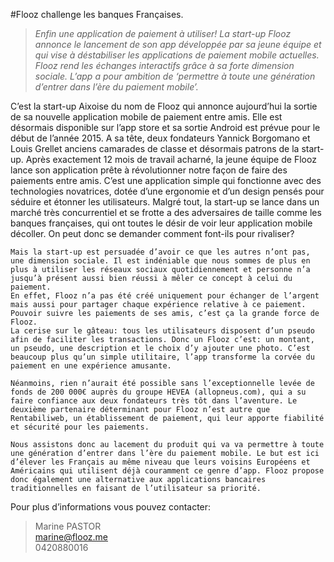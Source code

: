 #Flooz challenge les banques Françaises.
 

> *Enfin une application de paiement à utiliser! La start-up Flooz annonce le lancement de son app développée par sa jeune équipe et qui vise à déstabiliser les applications de paiement mobile actuelles. Flooz rend les échanges interactifs grâce à sa forte dimension sociale.  L’app a pour ambition de ‘permettre à toute une génération d’entrer dans l’ère du paiement mobile’.*  

C’est la start-up Aixoise du nom de Flooz qui annonce aujourd’hui la sortie de sa nouvelle application mobile de paiement entre amis. Elle est désormais disponible sur l’app store et sa sortie Android est prévue pour le début de l’année 2015. A sa tête, deux fondateurs Yannick Borgomano et Louis Grellet anciens camarades de classe et désormais patrons de la start-up. 
	Après exactement 12 mois de travail acharné, la jeune équipe de Flooz lance son application prête à révolutionner notre façon de faire des paiements entre amis. 
	C’est une application simple qui fonctionne avec des technologies novatrices, dotée d’une ergonomie et d’un design pensés pour séduire et étonner les utilisateurs. 
	Malgré tout, la start-up se lance dans un marché très concurrentiel et se frotte a des adversaires de taille comme les banques françaises, qui ont toutes le désir de voir leur application mobile décoller. On peut donc se demander comment font-ils pour rivaliser?   

	Mais la start-up est persuadée d’avoir ce que les autres n’ont pas, une dimension sociale. Il est indéniable que nous sommes de plus en plus à utiliser les réseaux sociaux quotidiennement et personne n’a jusqu’à présent aussi bien réussi à mêler ce concept à celui du paiement.   
	En effet, Flooz n’a pas été créé uniquement pour échanger de l’argent mais aussi pour partager chaque expérience relative à ce paiement. Pouvoir suivre les paiements de ses amis, c’est ça la grande force de Flooz.
	La cerise sur le gâteau: tous les utilisateurs disposent d’un pseudo afin de faciliter les transactions. Donc un Flooz c’est: un montant, un pseudo, une description et le choix d’y ajouter une photo. C’est beaucoup plus qu’un simple utilitaire, l’app transforme la corvée du paiement en une expérience amusante.  

	Néanmoins, rien n’aurait été possible sans l’exceptionnelle levée de fonds de 200 000€ auprès du groupe HEVEA (allopneus.com), qui a su faire confiance aux deux fondateurs très tôt dans l’aventure. Le deuxième partenaire déterminant pour Flooz n’est autre que Rentabiliweb, un établissement de paiement, qui leur apporte fiabilité et sécurité pour les paiements.  

	Nous assistons donc au lacement du produit qui va va permettre à toute une génération d’entrer dans l’ère du paiement mobile. Le but est ici d’élever les Français au même niveau que leurs voisins Européens et Américains qui utilisent déjà couramment ce genre d’app. Flooz propose donc également une alternative aux applications bancaires traditionnelles en faisant de l’utilisateur sa priorité.   

Pour plus d’informations vous pouvez contacter:  

> Marine PASTOR  
> marine@flooz.me   
> 0420880016
